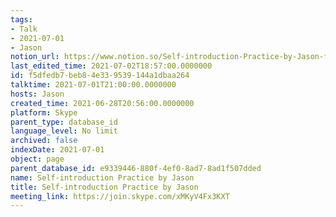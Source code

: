 ```yaml
---
tags:
- Talk
- 2021-07-01
- Jason
notion_url: https://www.notion.so/Self-introduction-Practice-by-Jason-f5dfedb7beb84e339539144a1dbaa264
last_edited_time: 2021-07-02T18:57:00.0000000
id: f5dfedb7-beb8-4e33-9539-144a1dbaa264
talktime: 2021-07-01T21:00:00.0000000
hosts: Jason
created_time: 2021-06-28T20:56:00.0000000
platform: Skype
parent_type: database_id
language_level: No limit
archived: false
indexDate: 2021-07-01
object: page
parent_database_id: e9339446-880f-4ef0-8ad7-8ad1f507dded
name: Self-introduction Practice by Jason
title: Self-introduction Practice by Jason
meeting_link: https://join.skype.com/xMKyV4Fx3KXT
---
```







